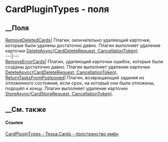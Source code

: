 # CardPluginTypes - поля
##  __Поля
[RemoveDeletedCards](F_Tessa_Cards_CardPluginTypes_RemoveDeletedCards.htm)|
Плагин, окончательно удаляющий карточки, которые были удалены достаточно
давно. Плагин выполняет удаление карточки [DeleteAsync(CardDeleteRequest,
CancellationToken)](M_Tessa_Cards_ICardRepository_DeleteAsync.htm).  
---|---  
[RemoveErrorCards](F_Tessa_Cards_CardPluginTypes_RemoveErrorCards.htm)|
Плагин, удаляющий карточки ошибок, которые были созданы достаточно давно.
Плагин выполняет удаление карточки [DeleteAsync(CardDeleteRequest,
CancellationToken)](M_Tessa_Cards_ICardRepository_DeleteAsync.htm).  
[ReturnTasksFromPostponed](F_Tessa_Cards_CardPluginTypes_ReturnTasksFromPostponed.htm)|
Плагин, возвращающий задания из отложенного состояния, если срок, на который
они были отложены, подошёл к концу. Плагин выполняет удаление карточки
[StoreAsync(CardStoreRequest,
CancellationToken)](M_Tessa_Cards_ICardRepository_StoreAsync.htm).  
## __См. также
#### Ссылки
[CardPluginTypes - ](T_Tessa_Cards_CardPluginTypes.htm)
[Tessa.Cards - пространство имён](N_Tessa_Cards.htm)
